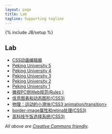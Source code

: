 ```yaml
---
layout: page
title: Lab
tagline: Supporting tagline
---
```

{% include JB/setup %}

<h2>Lab</h2>
<ul class="posts">
    <li><a href="http://www.bennychia.com/cssanimate/">CSS动画编辑器</a></li>
    <li><a href="http://www.bennychia.com/pku-en-2015b/" target="_blank">Peking University 5</a></li>
    <li><a href="http://www.bennychia.com/pku-en-2015/" target="_blank">Peking University 4</a></li>
    <li><a href="http://www.bennychia.com/pku-en/" target="_blank">Peking University 3</a></li>
    <li><a href="http://www.bennychia.com/pku-en-b/" target="_blank">Peking University 2</a></li>
    <li><a href="http://www.bennychia.com/pku-en-a/" target="_blank">Peking University 1</a></li>
    <li><a href="http://z.weishi.qq.com/rule_file.html" target="_blank">微视PC侧Web规范(Rules
    	)</a></li>
    <li><a href="http://www.bennychia.com/lab/mg/index.html" target="_blank">信息图表和动态图形(CSS3)</a></li>
    <li><a href="http://www.bennychia.com/lab/cssanimation" target="_blank">物理：运动的小滑块(CSS3 animation/transition></li>
    <li><a href="http://www.bennychia.com/lab/borderimage" target="_blank">border-image属性和retina处理(CSS3)</a></li>
    <li><a href="http://www.bennychia.com/traditional-decision-maker" target="_blank">高科技午饭选择系统(CSS3)</a></li>
</ul>

*All above are [Creative Commons friendly](http://creativecommons.org/licenses/by/3.0).*